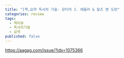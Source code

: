 ```yaml
---
title: "[책,요약 독서의 기술- 모티머 J. 애들러 & 찰즈 밴 도런"
categories: review
tags:
  - 책리뷰
  - 독서의기술
  - 요약
published: false
---
```

https://aagag.com/issue/?idx=1075366
